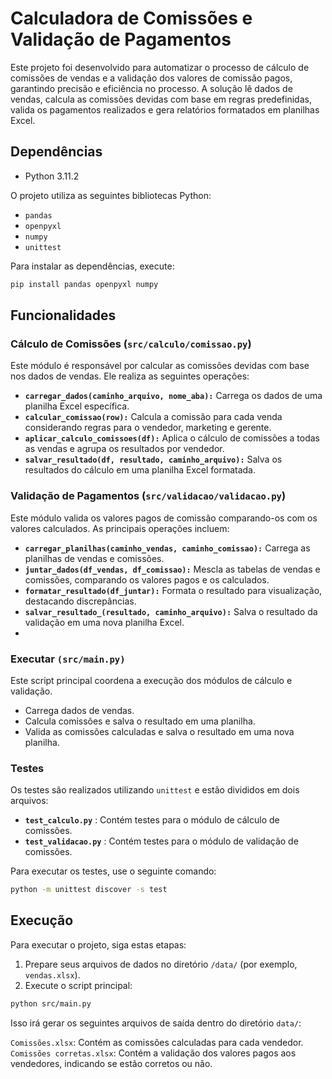 # Calculadora de Comissões e Validação de Pagamentos

Este projeto foi desenvolvido para automatizar o processo de cálculo de comissões de vendas e a validação dos valores de comissão pagos, garantindo precisão e eficiência no processo. A solução lê dados de vendas, calcula as comissões devidas com base em regras predefinidas, valida os pagamentos realizados e gera relatórios formatados em planilhas Excel.

## Dependências

- Python 3.11.2

O projeto utiliza as seguintes bibliotecas Python:

- `pandas`
- `openpyxl`
- `numpy`
- `unittest`

Para instalar as dependências, execute:

```bash
pip install pandas openpyxl numpy
```

## Funcionalidades

### Cálculo de Comissões (`src/calculo/comissao.py`)

Este módulo é responsável por calcular as comissões devidas com base nos dados de vendas. Ele realiza as seguintes operações:

- **`carregar_dados(caminho_arquivo, nome_aba):`** Carrega os dados de uma planilha Excel específica.
- **`calcular_comissao(row):`** Calcula a comissão para cada venda considerando regras para o vendedor, marketing e gerente.
- **`aplicar_calculo_comissoes(df):`** Aplica o cálculo de comissões a todas as vendas e agrupa os resultados por vendedor.
- **`salvar_resultado(df, resultado, caminho_arquivo):`** Salva os resultados do cálculo em uma planilha Excel formatada.

### Validação de Pagamentos (`src/validacao/validacao.py`)

Este módulo valida os valores pagos de comissão comparando-os com os valores calculados. As principais operações incluem:

- **`carregar_planilhas(caminho_vendas, caminho_comissao):`** Carrega as planilhas de vendas e comissões.
- **`juntar_dados(df_vendas, df_comissao):`** Mescla as tabelas de vendas e comissões, comparando os valores pagos e os calculados.
- **`formatar_resultado(df_juntar):`** Formata o resultado para visualização, destacando discrepâncias.
- **`salvar_resultado_(resultado, caminho_arquivo):`** Salva o resultado da validação em uma nova planilha Excel.
- 

### Executar `(src/main.py)`

Este script principal coordena a execução dos módulos de cálculo e validação.

- Carrega dados de vendas.
- Calcula comissões e salva o resultado em uma planilha.
- Valida as comissões calculadas e salva o resultado em uma nova planilha.

### Testes

Os testes são realizados utilizando `unittest` e estão divididos em dois arquivos:

* **`test_calculo.py`** : Contém testes para o módulo de cálculo de comissões.
* **`test_validacao.py`** : Contém testes para o módulo de validação de comissões.

Para executar os testes, use o seguinte comando:

```bash
python -m unittest discover -s test
```

## Execução

Para executar o projeto, siga estas etapas:

1. Prepare seus arquivos de dados no diretório `/data/` (por exemplo, `vendas.xlsx`).
2. Execute o script principal:

```bash
python src/main.py
```

Isso irá gerar os seguintes arquivos de saída dentro do diretório `data/`:

`Comissões.xlsx`: Contém as comissões calculadas para cada vendedor.
`Comissões corretas.xlsx`: Contém a validação dos valores pagos aos vendedores, indicando se estão corretos ou não.
